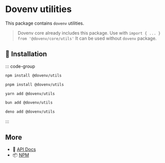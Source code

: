 # Dovenv utilities

This package contains `dovenv` utilities.

> Dovenv core already includes this package. Use with `import { ... } from '@dovenv/core/utils'`
> It can be used without `dovenv` package.

## 🔑 Installation

::: code-group

```bash [npm]
npm install @dovenv/utils
```

```bash [pnpm]
pnpm install @dovenv/utils
```

```bash [yarn]
yarn add @dovenv/utils
```

```bash [bun]
bun add @dovenv/utils
```

```bash [deno]
deno add @dovenv/utils
```

:::


## More

- 📖 [API Docs](api.md)
- 📦 [NPM](https://www.npmjs.com/package/@dovenv/utils)
